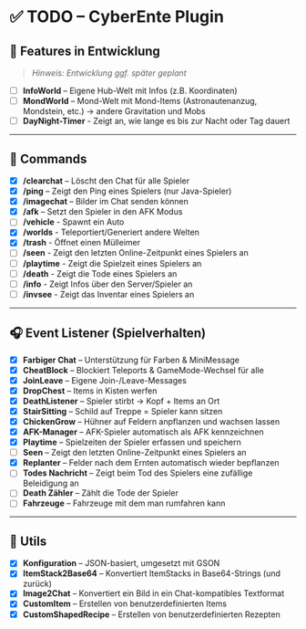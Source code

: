 # ✅ TODO – CyberEnte Plugin

## 🐣 Features in Entwicklung

> *Hinweis: Entwicklung ggf. später geplant*
- [ ] **InfoWorld** – Eigene Hub-Welt mit Infos (z.B. Koordinaten)
- [ ] **MondWorld** – Mond-Welt mit Mond-Items (Astronautenanzug, Mondstein, etc.) -> andere Gravitation und Mobs
- [ ] **DayNight-Timer** - Zeigt an, wie lange es bis zur Nacht oder Tag dauert

---

## 💬 Commands

- [x] **/clearchat** – Löscht den Chat für alle Spieler
- [x] **/ping** – Zeigt den Ping eines Spielers (nur Java-Spieler)
- [X] **/imagechat** – Bilder im Chat senden können
- [X] **/afk** – Setzt den Spieler in den AFK Modus
- [ ] **/vehicle** - Spawnt ein Auto
- [X] **/worlds** - Teleportiert/Generiert andere Welten
- [X] **/trash** - Öffnet einen Mülleimer
- [ ] **/seen** - Zeigt den letzten Online-Zeitpunkt eines Spielers an
- [ ] **/playtime** - Zeigt die Spielzeit eines Spielers an
- [ ] **/death** - Zeigt die Tode eines Spielers an
- [ ] **/info** - Zeigt Infos über den Server/Spieler an
- [ ] **/invsee** - Zeigt das Inventar eines Spielers an

---

## 🎧 Event Listener (Spielverhalten)

- [x] **Farbiger Chat** – Unterstützung für Farben & MiniMessage
- [x] **CheatBlock** – Blockiert Teleports & GameMode-Wechsel für alle
- [x] **JoinLeave** – Eigene Join-/Leave-Messages
- [x] **DropChest** – Items in Kisten werfen
- [x] **DeathListener** – Spieler stirbt → Kopf + Items an Ort
- [x] **StairSitting** – Schild auf Treppe = Spieler kann sitzen
- [X] **ChickenGrow** – Hühner auf Feldern anpflanzen und wachsen lassen
- [X] **AFK-Manager** – AFK-Spieler automatisch als AFK kennzeichnen
- [X] **Playtime** – Spielzeiten der Spieler erfassen und speichern
- [ ] **Seen** – Zeigt den letzten Online-Zeitpunkt eines Spielers an
- [X] **Replanter** – Felder nach dem Ernten automatisch wieder bepflanzen
- [ ] **Todes Nachricht** – Zeigt beim Tod des Spielers eine zufällige Beleidigung an
- [ ] **Death Zähler** – Zählt die Tode der Spieler
- [ ] **Fahrzeuge** – Fahrzeuge mit dem man rumfahren kann

---

## 🔧 Utils

- [x] **Konfiguration** – JSON-basiert, umgesetzt mit GSON
- [x] **ItemStack2Base64** – Konvertiert ItemStacks in Base64-Strings (und zurück)
- [x] **Image2Chat** – Konvertiert ein Bild in ein Chat-kompatibles Textformat
- [x] **CustomItem** – Erstellen von benutzerdefinierten Items
- [x] **CustomShapedRecipe** – Erstellen von benutzerdefinierten Rezepten
